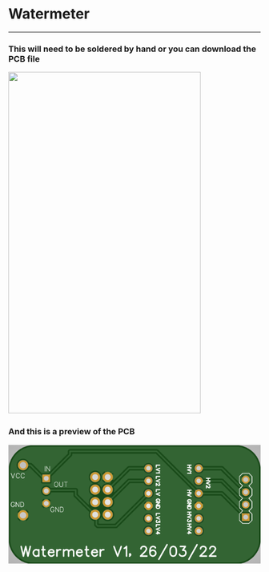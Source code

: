 # Watermeter
---
### This will need to be soldered by hand or you can download the PCB file
<img src="https://pbs.twimg.com/media/FOjB-o4XIAsui6V?format=jpg&name=large" width="384" height="682">

### And this is a preview of the PCB
<img src="https://github.com/Ti3b3/Waterputmeter/blob/main/Images/Screenshot%202022-04-19%20at%2018-10-46%20Online%20Gerber%20Viewer%20-%20PCB%20Prototype%20the%20Easy%20Way%20-%20PCBWay.png?raw=true">

